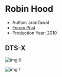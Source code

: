 # Robin Hood

* Author: aron7awol
* [Forum Post](https://www.avsforum.com/threads/bass-eq-for-filtered-movies.2995212/post-56799164)
* Production Year: 2010

## DTS-X

![img 0](https://fanart.tv/fanart/movies/20662/moviethumb/robin-hood-5824f8873f2ec.jpg)

![img 1](https://i.imgur.com/u6DbbOp.png)

